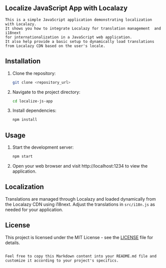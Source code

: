
## Localize JavaScript App with Localazy

```
This is a simple JavaScript application demonstrating localization with Localazy.
It shows you how to integrate Localazy for translation management  and i18next
for internationalization in a JavaScript web application.
It also help provide a basic setup to dynamically load translations from Localazy CDN based on the user's locale.

```
## Installation

1. Clone the repository:

   ```bash
   git clone <repository_url>
   ```

2. Navigate to the project directory:

   ```bash
   cd localize-js-app
   ```

3. Install dependencies:

   ```bash
   npm install
   ```

## Usage

1. Start the development server:

   ```bash
   npm start
   ```

2. Open your web browser and visit http://localhost:1234 to view the application.

## Localization

Translations are managed through Localazy and loaded dynamically from the Localazy CDN using i18next. Adjust the translations in `src/i18n.js` as needed for your application.

## License

This project is licensed under the MIT License - see the [LICENSE](LICENSE) file for details.
```

Feel free to copy this Markdown content into your README.md file and customize it according to your project's specifics.
